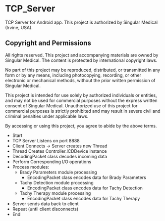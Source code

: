 # TCP_Server
TCP Server for Android app. This project is authorized by Singular Medical (Irvine, USA).

## Copyright and Permissions
All rights reserved. This project and accompanying materials are owned by Singular Medical. The content is protected by international copyright laws. 

No part of this project may be reproduced, distributed, or transmitted in any form or by any means, including photocopying, recording, or other electronic or mechanical methods, without the prior written permission of Singular Medical. 

This project is intended for use solely by authorized individuals or entities, and may not be used for commercial purposes without the express written consent of Singular Medical. Unauthorized use of this project for commercial purposes is strictly prohibited and may result in severe civil and criminal penalties under applicable laws.

By accessing or using this project, you agree to abide by the above terms.


- Start
- TCP Server Listens on port 8888
- Client Connects -> Server creates new Thread
- Thread Creates Controller.ICDDevice instance
- DecodingPacket class decodes incoming data
- Perform Corresponding I/O operations
- Process modules:
    - Brady Parameters module processing 
        - EncodingPacket class encodes data for Brady Parameters
    - Tachy Detection module processing
        - EncodingPacket class encodes data for Tachy Detection
    - Tachy Therapy module processing
        - EncodingPacket class encodes data for Tachy Therapy
- Server sends data back to client
- Repeat (until client disconnects)
- End

